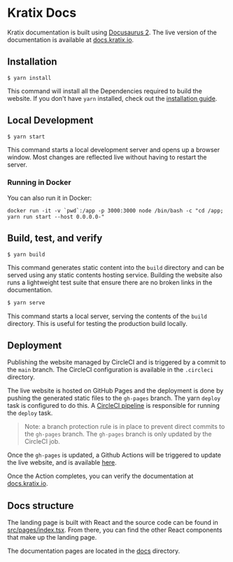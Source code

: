 # Kratix Docs

Kratix documentation is built using [Docusaurus 2](https://docusaurus.io/). The live version of the documentation is available at [docs.kratix.io](https://docs.kratix.io).

## Installation

```
$ yarn install
```

This command will install all the Dependencies required to build the website. If you don't have `yarn` installed, check out the [installation guide](https://yarnpkg.com/getting-started/install).

## Local Development

```
$ yarn start
```

This command starts a local development server and opens up a browser window. Most changes are reflected live without having to restart the server.

### Running in Docker

You can also run it in Docker:

```
docker run -it -v `pwd`:/app -p 3000:3000 node /bin/bash -c "cd /app; yarn run start --host 0.0.0.0-"
```

## Build, test, and verify

```
$ yarn build
```

This command generates static content into the `build` directory and can be served using any static contents hosting service. Building the website also runs a lightweight test suite that ensure there are no broken links in the documentation.

```bash
$ yarn serve
```

This command starts a local server, serving the contents of the `build` directory. This is useful for testing the production build locally.

## Deployment

Publishing the website managed by CircleCI and is triggered by a commit to the `main` branch. The CircleCI configuration is available in the `.circleci` directory.

The live website is hosted on GitHub Pages and the deployment is done by pushing the generated static files to the `gh-pages` branch. The yarn `deploy` task is configured to do this. A [CircleCI pipeline](https://app.circleci.com/pipelines/github/syntasso/kratix-docs?branch=main) is responsible for running the `deploy` task.

> Note: a branch protection rule is in place to prevent direct commits to the `gh-pages` branch. The `gh-pages` branch is only updated by the CircleCI job.

Once the `gh-pages` is updated, a Github Actions will be triggered to update the live website, and is available [here](https://github.com/syntasso/kratix-docs/actions/workflows/pages/pages-build-deployment).

Once the Action completes, you can verify the documentation at [docs.kratix.io](https://docs.kratix.io).

## Docs structure

The landing page is built with React and the source code can be found in [src/pages/index.tsx](src/pages/index.tsx). From there, you can find the other React components that make up the landing page.

The documentation pages are located in the [docs](docs) directory.
